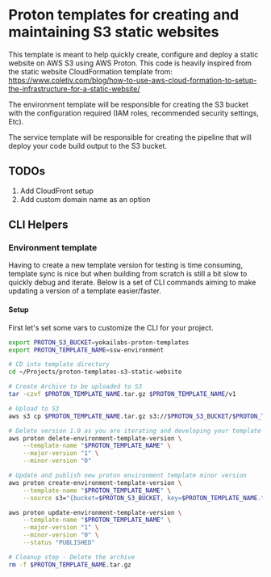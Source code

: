 # Proton templates for creating and maintaining S3 static websites

This template is meant to help quickly create, configure and deploy a static website on AWS S3 using AWS Proton.
This code is heavily inspired from the static website CloudFormation template from: https://www.coletiv.com/blog/how-to-use-aws-cloud-formation-to-setup-the-infrastructure-for-a-static-website/

The environment template will be responsible for creating the S3 bucket with the configuration required (IAM roles, recommended security settings, Etc).

The service template will be responsible for creating the pipeline that will deploy your code build output to the S3 bucket.

## TODOs

1. Add CloudFront setup
2. Add custom domain name as an option

## CLI Helpers

### Environment template

Having to create a new template version for testing is time consuming, template sync is nice but when building from scratch is still a bit slow to quickly debug and iterate. Below is a set of CLI commands aiming to make updating a version of a template easier/faster.

#### Setup

First let's set some vars to customize the CLI for your project.

```bash
export PROTON_S3_BUCKET=yokailabs-proton-templates
export PROTON_TEMPLATE_NAME=ssw-environment
```

```bash
# CD into template directory
cd ~/Projects/proton-templates-s3-static-website

# Create Archive to be uploaded to S3
tar -czvf $PROTON_TEMPLATE_NAME.tar.gz $PROTON_TEMPLATE_NAME/v1

# Upload to S3
aws s3 cp $PROTON_TEMPLATE_NAME.tar.gz s3://$PROTON_S3_BUCKET/$PROTON_TEMPLATE_NAME.tar.gz

# Delete version 1.0 as you are iterating and developing your template ...
aws proton delete-environment-template-version \
    --template-name "$PROTON_TEMPLATE_NAME" \
    --major-version "1" \
    --minor-version "0"

# Update and publish new proton environment template minor version
aws proton create-environment-template-version \
    --template-name "$PROTON_TEMPLATE_NAME" \
    --source s3="{bucket=$PROTON_S3_BUCKET, key=$PROTON_TEMPLATE_NAME.tar.gz}"

aws proton update-environment-template-version \
    --template-name "$PROTON_TEMPLATE_NAME" \
    --major-version "1" \
    --minor-version "0" \
    --status "PUBLISHED"

# Cleanup step - Delete the archive
rm -f $PROTON_TEMPLATE_NAME.tar.gz
```